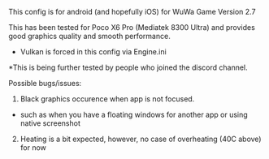 This config is for android (and hopefully iOS) for WuWa Game Version 2.7

This has been tested for Poco X6 Pro (Mediatek 8300 Ultra) and provides good graphics quality and smooth performance.
- Vulkan is forced in this config via Engine.ini

*This is being further tested by people who joined the discord channel.

Possible bugs/issues:
1. Black graphics occurence when app is not focused.
- such as when you have a floating windows for another app or using native screenshot
2. Heating is a bit expected, however, no case of overheating (40C above) for now

